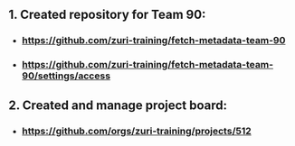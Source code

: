  ## 1. Created repository for Team 90:
* ### https://github.com/zuri-training/fetch-metadata-team-90
* ### https://github.com/zuri-training/fetch-metadata-team-90/settings/access
 ## 2. Created and manage project board:
 * ### https://github.com/orgs/zuri-training/projects/512
